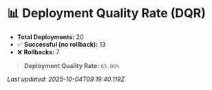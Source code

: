 
# 📊 Deployment Quality Rate (DQR)

- **Total Deployments:** 20
- ✅ **Successful (no rollback):** 13
- ❌ **Rollbacks:** 7

> **Deployment Quality Rate:** `65.00%`

_Last updated: 2025-10-04T09:19:40.119Z_
